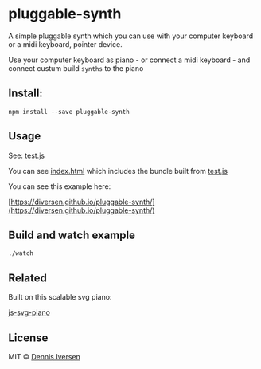 # pluggable-synth

A simple pluggable synth which you can use with your computer keyboard or a midi keyboard,
pointer device. 

Use your computer keyboard as piano - or connect a midi keyboard - 
and connect custum build `synths` to the piano

## Install: 

    npm install --save pluggable-synth

## Usage

See: [test.js](test.js)

You can see [index.html](index.html) which includes the bundle built from [test.js](test.js)

You can see this example here: 

[https://diversen.github.io/pluggable-synth/](https://diversen.github.io/pluggable-synth/)

## Build and watch example

    ./watch

## Related

Built on this scalable svg piano:

[js-svg-piano](https://github.com/diversen/js-svg-piano/)

## License

MIT © [Dennis Iversen](https://github.com/diversen)
